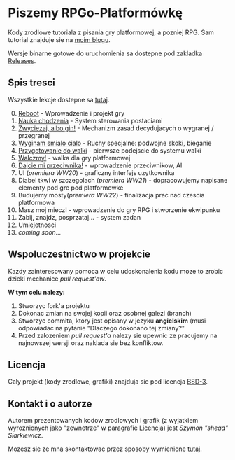 # Piszemy RPGo-Platformówkę

Kody zrodlowe tutoriala z pisania gry platformowej, a pozniej RPG. Sam tutorial znajduje sie na [moim blogu](http://szymonsiarkiewicz.pl/).

Wersje binarne gotowe do uruchomienia sa dostepne pod zakladka [Releases](https://github.com/sheadovas/proj_platf_rpg/releases).


## Spis tresci

Wszystkie lekcje dostepne sa [tutaj](http://szymonsiarkiewicz.pl/poradniki/proj_platf_rpg/).

0. [Reboot](http://szymonsiarkiewicz.pl/poradniki/proj_platf_rpg/0-reboot/) - Wprowadzenie i projekt gry
1. [Nauka chodzenia](http://szymonsiarkiewicz.pl/poradniki/proj_platf_rpg/1-nauka-chodzenia/) - System sterowania postaciami
2. [Zwyciezaj, albo gin!](http://szymonsiarkiewicz.pl/poradniki/proj_platf_rpg/2-zwyciezaj-albo-gin/) - Mechanizm zasad decydujacych o wygranej / przegranej
3. [Wyginam smialo cialo](http://szymonsiarkiewicz.pl/poradniki/proj_platf_rpg/3-wyginaj-smialo-cialo/) - Ruchy specjalne: podwojne skoki, bieganie
4. [Przygotowanie do walki](http://szymonsiarkiewicz.pl/poradniki/proj_platf_rpg/4-przygotowanie-do-walki/) - pierwsze podejscie do systemu walki
5. [Walczmy!](http://szymonsiarkiewicz.pl/poradniki/proj_platf_rpg/5-walka/) - walka dla gry platformowej
6. [Dajcie mi przeciwnika!](http://szymonsiarkiewicz.pl/poradniki/proj_platf_rpg/6-dajcie-mi-przeciwnika/) - wprowadzenie przeciwnikow, AI
7. UI (*premiera WW20*) - graficzny interfejs uzytkownika
8. Diabel tkwi w szczegolach (*premiera WW21*) - dopracowujemy napisane elementy pod gre pod platformowke
9. Budujemy mosty(*premiera WW22*) - finalizacja prac nad czescia platformowa
1. Masz moj miecz! - wprowadzenie do gry RPG i stworzenie ekwipunku
2. Zabij, znajdz, posprzataj... - system zadan
3. Umiejetnosci
2. *coming soon...*


## Wspoluczestnictwo w projekcie

Kazdy zainteresowany pomoca w celu udoskonalenia kodu moze to zrobic dzieki mechanice *pull request'ow*. 

**W tym celu nalezy:**

1. Stworzyc fork'a projektu
2. Dokonac zmian na swojej kopii oraz osobnej galezi (branch)
3. Stworzyc commita, ktory jest opisany w jezyku __angielskim__ (musi odpowiadac na pytanie "Dlaczego dokonano tej zmiany?"
4. Przed zalozeniem *pull request'a* nalezy sie upewnic ze pracujemy na najnowszej wersji oraz naklada sie bez konfliktow.


## Licencja

Caly projekt (kody zrodlowe, grafiki) znajduja sie pod licencja [BSD-3](LICENSE).


## Kontakt i o autorze

Autorem prezentowanych kodow zrodlowych i grafik (z wyjatkiem wyroznionych jako "zewnetrze" w paragrafie [Licencja](#licencja)) jest *Szymon "shead" Siarkiewicz*.

Mozesz sie ze mna skontaktowac przez sposoby wymienione [tutaj](http://szymonsiarkiewicz.pl/kontakt).
